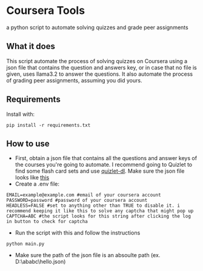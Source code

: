 
# Coursera Tools

a python script to automate solving quizzes and grade peer assignments


## What it does

This script automate the process of solving quizzes on Coursera using a json file that contains the question and answers key, or in case that no file is given, uses llama3.2 to answer the questions. It also automate the process of grading peer assignments, assuming you did yours.
## Requirements
Install with:
```
pip install -r requirements.txt
```
## How to use
- First, obtain a json file that contains all the questions and answer keys of the courses you're going to automate. I recommend going to Quizlet to find some flash card sets and use [quizlet-dl](https://github.com/emanh1/Quizlet-dl). Make sure the json file looks like [this](/example.json)
- Create a .env file:
```.env
EMAIL=example@example.com #email of your coursera account
PASSWORD=password #password of your coursera account
HEADLESS=FALSE #set to anything other than TRUE to disable it. i recommend keeping it like this to solve any captcha that might pop up
CAPTCHA=ABC #the script looks for this string after clicking the log in button to check for captcha
```
- Run the script with this and follow the instructions
```
python main.py
```
- Make sure the path of the json file is an absoulte path (ex. D:\ababc\hello.json)